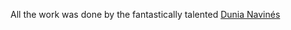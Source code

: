 All the work was done by the fantastically talented [Dunia Navinés](https://www.artstation.com/storyofnya)
